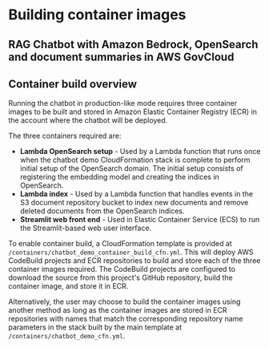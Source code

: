 # Building container images
## RAG Chatbot with Amazon Bedrock, OpenSearch and document summaries in AWS GovCloud

## Container build overview

Running the chatbot in production-like mode requires three container images to be built and stored in Amazon Elastic Container Registry (ECR) in the account where the chatbot will be deployed.

The three containers required are:

- **Lambda OpenSearch setup** - Used by a Lambda function that runs once when the chatbot demo CloudFormation stack is complete to perform initial setup of the OpenSearch domain.  The initial setup consists of registering the embedding model and creating the indices in OpenSearch.
- **Lambda index** - Used by a Lambda function that handles events in the S3 document repository bucket to index new documents and remove deleted documents from the OpenSearch indices.
- **Streamlit web front end** - Used in Elastic Container Service (ECS) to run the Streamlit-based web user interface.

To enable container build, a CloudFormation template is provided at ```/containers/chatbot_demo_container_build_cfn.yml```.  This will deploy AWS CodeBuild projects and ECR repositories to build and store each of the three container images required.  The CodeBuild projects are configured to download the source from this project's GitHub repository, build the container image, and store it in ECR.

Alternatively, the user may choose to build the container images using another method as long as the container images are stored in ECR repositories with names that match the corresponding repository name parameters in the stack built by the main template at ```/containers/chatbot_demo_cfn.yml```.
